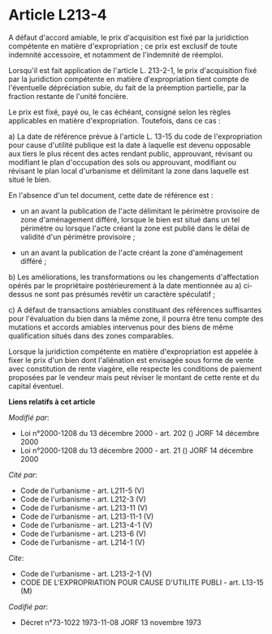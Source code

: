 # Article L213-4

A défaut d'accord amiable, le prix d'acquisition est fixé par la juridiction compétente en matière d'expropriation ; ce prix
est exclusif de toute indemnité accessoire, et notamment de l'indemnité de réemploi.

Lorsqu'il est fait application de l'article L. 213-2-1, le prix d'acquisition fixé par la juridiction compétente en matière
d'expropriation tient compte de l'éventuelle dépréciation subie, du fait de la préemption partielle, par la fraction restante
de l'unité foncière.

Le prix est fixé, payé ou, le cas échéant, consigné selon les règles applicables en matière d'expropriation. Toutefois, dans
ce cas :

a) La date de référence prévue à l'article L. 13-15 du code de l'expropriation pour cause d'utilité publique est la date à
laquelle est devenu opposable aux tiers le plus récent des actes rendant public, approuvant, révisant ou modifiant le plan
d'occupation des sols ou approuvant, modifiant ou révisant le plan local d'urbanisme et délimitant la zone dans laquelle est
situé le bien.

En l'absence d'un tel document, cette date de référence est :

- un an avant la publication de l'acte délimitant le périmètre provisoire de zone d'aménagement différé, lorsque le bien est
situé dans un tel périmètre ou lorsque l'acte créant la zone est publié dans le délai de validité d'un périmètre provisoire ;

- un an avant la publication de l'acte créant la zone d'aménagement différé ;

b) Les améliorations, les transformations ou les changements d'affectation opérés par le propriétaire postérieurement à la
date mentionnée au a) ci-dessus ne sont pas présumés revêtir un caractère spéculatif ;

c) A défaut de transactions amiables constituant des références suffisantes pour l'évaluation du bien dans la même zone, il
pourra être tenu compte des mutations et accords amiables intervenus pour des biens de même qualification situés dans des
zones comparables.

Lorsque la juridiction compétente en matière d'expropriation est appelée à fixer le prix d'un bien dont l'aliénation est
envisagée sous forme de vente avec constitution de rente viagère, elle respecte les conditions de paiement proposées par le
vendeur mais peut réviser le montant de cette rente et du capital éventuel.

**Liens relatifs à cet article**

_Modifié par_:

  - Loi n°2000-1208 du 13 décembre 2000 - art. 202 () JORF 14 décembre 2000
  - Loi n°2000-1208 du 13 décembre 2000 - art. 21 () JORF 14 décembre 2000

_Cité par_:

  - Code de l'urbanisme - art. L211-5 (V)
  - Code de l'urbanisme - art. L212-3 (V)
  - Code de l'urbanisme - art. L213-11 (V)
  - Code de l'urbanisme - art. L213-11-1 (V)
  - Code de l'urbanisme - art. L213-4-1 (V)
  - Code de l'urbanisme - art. L213-6 (V)
  - Code de l'urbanisme - art. L214-1 (V)

_Cite_:

  - Code de l'urbanisme - art. L213-2-1 (V)
  - CODE DE L'EXPROPRIATION POUR CAUSE D'UTILITE PUBLI - art. L13-15 (M)

_Codifié par_:

  - Décret n°73-1022 1973-11-08 JORF 13 novembre 1973
